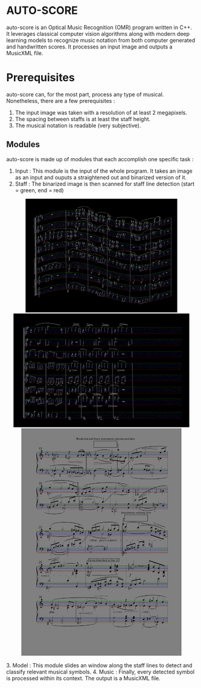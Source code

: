 # AUTO-SCORE
auto-score is an Optical Music Recognition (OMR) program written in C++. It leverages classical computer vision algorithms along with modern deep learning models to recognize music notation from both computer generated and handwritten scores. It processes an input image and outputs a MusicXML file.

# Prerequisites
auto-score can, for the most part, process any type of musical. Nonetheless, there are a few prerequisites :
1. The input image was taken with a resolution of at least 2 megapixels.
2. The spacing between staffs is at least the staff height.
3. The musical notation is readable (very subjective).

## Modules
auto-score is made up of modules that each accomplish one specific task : 

1. Input : This module is the input of the whole program. It takes an image as an input and ouputs a straightened out and binarized version of it.
2. Staff : The binarized image is then scanned for staff line detection (start = green, end = red)
<p align="center">
<img src="pictures/anotated_curved.png" alt="curved" height="300px"/> 
<img src="pictures/anotated_straight.png" alt="curved" height="300px"/>
<img src="pictures/anotated_cluttered.png" alt="curved" height="600px"/>
</p>
3. Model : This module slides an window along the staff lines to detect and classify relevant musical symbols.
4. Music : Finally, every detected symbol is processed within its context. The output is a MusicXML file.